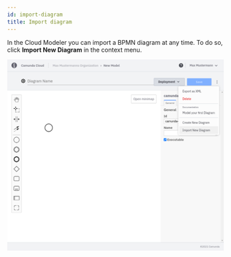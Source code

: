 ```yaml
---
id: import-diagram
title: Import diagram
---
```


In the Cloud Modeler you can import a BPMN diagram at any time. To do so, click **Import New Diagram** in the context menu.

![import diagram](img/import-diagram.png)
